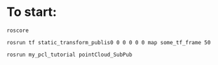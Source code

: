 # To start:

```console
roscore
```
```console
rosrun tf static_transform_publis0 0 0 0 0 0 map some_tf_frame 50
```
```console
rosrun my_pcl_tutorial pointCloud_SubPub
```
